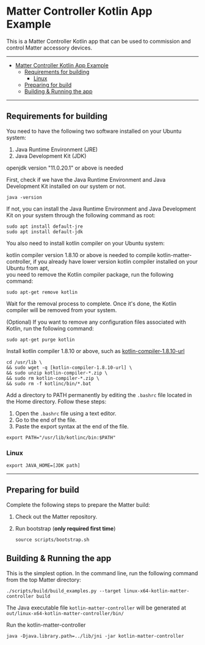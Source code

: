 # Matter Controller Kotlin App Example

This is a Matter Controller Kotlin app that can be used to commission and
control Matter accessory devices.

<hr>

-   [Matter Controller Kotlin App Example](#matter-controller-kotlin-app-example)
    -   [Requirements for building](#requirements-for-building)
        -   [Linux](#linux)
    -   [Preparing for build](#preparing-for-build)
    -   [Building \& Running the app](#building--running-the-app)

<hr>

## Requirements for building

You need to have the following two software installed on your Ubuntu system:

1. Java Runtime Environment (JRE)
2. Java Development Kit (JDK)

openjdk version "11.0.20.1" or above is needed

First, check if we have the Java Runtime Environment and Java Development Kit
installed on our system or not.

```shell
java -version
```

If not, you can install the Java Runtime Environment and Java Development Kit on
your system through the following command as root:

```
sudo apt install default-jre
sudo apt install default-jdk
```

You also need to install kotlin compiler on your Ubuntu system:

kotlin compiler version 1.8.10 or above is needed to compile
kotlin-matter-controller, if you already have lower version kotlin compiler
installed on your Ubuntu from apt,  
you need to remove the Kotlin compiler package, run the following command:

```shell
sudo apt-get remove kotlin
```

Wait for the removal process to complete. Once it's done, the Kotlin compiler
will be removed from your system.

(Optional) If you want to remove any configuration files associated with Kotlin,
run the following command:

```shell
sudo apt-get purge kotlin
```

Install kotlin compiler 1.8.10 or above, such as
[kotlin-compiler-1.8.10-url](https://github.com/JetBrains/kotlin/releases/download/v1.8.10/kotlin-compiler-1.8.10.zip)

```shell
cd /usr/lib \
&& sudo wget -q [kotlin-compiler-1.8.10-url] \
&& sudo unzip kotlin-compiler-*.zip \
&& sudo rm kotlin-compiler-*.zip \
&& sudo rm -f kotlinc/bin/*.bat
```

Add a directory to PATH permanently by editing the `.bashrc` file located in the
Home directory. Follow these steps:

1. Open the `.bashrc` file using a text editor.
2. Go to the end of the file.
3. Paste the export syntax at the end of the file.

```shell
export PATH="/usr/lib/kotlinc/bin:$PATH"
```

### Linux

```shell
export JAVA_HOME=[JDK path]
```

<hr>

## Preparing for build

Complete the following steps to prepare the Matter build:

1. Check out the Matter repository.

2. Run bootstrap (**only required first time**)

    ```shell
    source scripts/bootstrap.sh
    ```

## Building & Running the app

This is the simplest option. In the command line, run the following command from
the top Matter directory:

```shell
./scripts/build/build_examples.py --target linux-x64-kotlin-matter-controller build
```

The Java executable file `kotlin-matter-controller` will be generated at
`out/linux-x64-kotlin-matter-controller/bin/`

Run the kotlin-matter-controller

```shell
java -Djava.library.path=../lib/jni -jar kotlin-matter-controller
```

